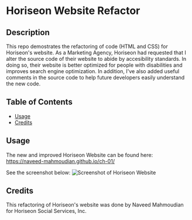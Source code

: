 # Horiseon Website Refactor

## Description

This repo demostrates the refactoring of code (HTML and CSS) for Horiseon's website. As a Marketing Agency, Horiseon had requested that I
alter the source code of their website to abide by accesibility standards. In doing so, their website is better optimized for people with disabilities and improves search engine optimization. In addition, I've also added useful comments in the source code to help future developers easily understand the new code.

## Table of Contents

- [Usage](#usage)
- [Credits](#credits)

## Usage

The new and improved Horiseon Website can be found here: https://naveed-mahmoudian.github.io/ch-01/

See the screenshot below:
![Screenshot of Horiseon Website](assets/images/horiseon-website-screenshot.png)

## Credits

This refactoring of Horiseon's website was done by Naveed Mahmoudian for Horiseon Social Services, Inc.
